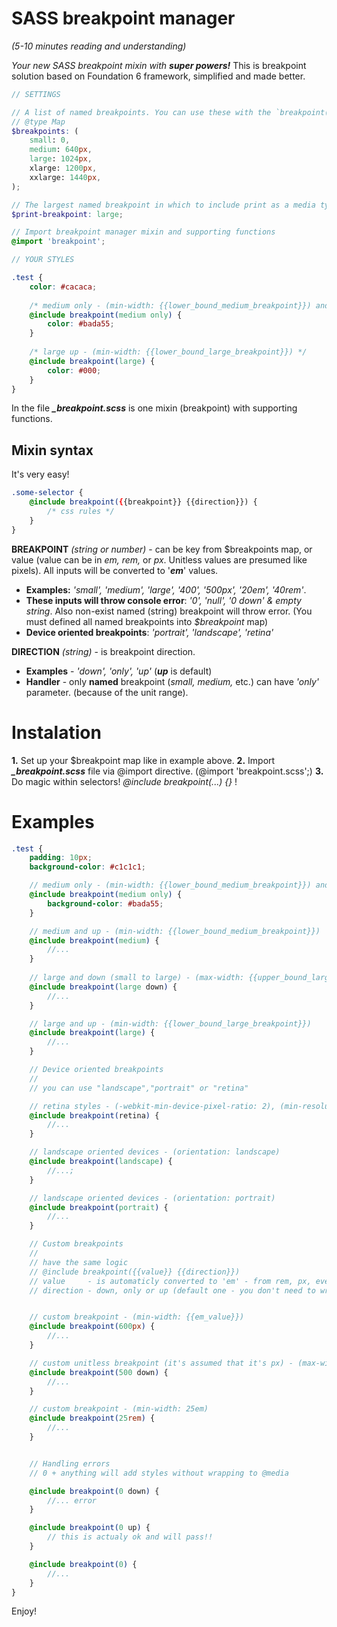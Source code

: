 # SASS breakpoint manager

*(5-10 minutes reading and understanding)*

*Your new SASS breakpoint mixin with **super powers!***
This is breakpoint solution based on Foundation 6 framework, simplified and made better.

```scss
// SETTINGS

// A list of named breakpoints. You can use these with the `breakpoint()` mixin to quickly create media queries.
// @type Map
$breakpoints: (
	small: 0,
	medium: 640px,
	large: 1024px,
	xlarge: 1200px,
	xxlarge: 1440px,
);

// The largest named breakpoint in which to include print as a media type - @media screen, print and (...)
$print-breakpoint: large;

// Import breakpoint manager mixin and supporting functions
@import 'breakpoint';

// YOUR STYLES

.test {
    color: #cacaca;
    
    /* medium only - (min-width: {{lower_bound_medium_breakpoint}}) and (max-width: {{upper_bound_medium_breakpoint}}) */
    @include breakpoint(medium only) {
        color: #bada55;
    }
    
    /* large up - (min-width: {{lower_bound_large_breakpoint}}) */
    @include breakpoint(large) {
        color: #000;
    }
}
```

In the file ***_breakpoint.scss*** is one mixin (breakpoint) with supporting functions.

## Mixin syntax

It's very easy!

```scss
.some-selector {
    @include breakpoint({{breakpoint}} {{direction}}) {
        /* css rules */
    }
}
```

**BREAKPOINT** *(string or number)* - can be key from $breakpoints map, or value (value can be in *em, rem,* or *px*. Unitless values are presumed like pixels). All inputs will be converted to '***em***' values.
   - **Examples:** *'small', 'medium', 'large', '400', '500px', '20em', '40rem'*.
   - **These inputs will throw console error**: *'0', 'null', '0 down' & empty string*. Also non-exist named (string) breakpoint will throw error. (You must defined all named breakpoints into *$breakpoint* map)
   - **Device oriented breakpoints**: *'portrait', 'landscape', 'retina'* 
   
**DIRECTION** *(string)* - is breakpoint direction. 
   - **Examples** - *'down', 'only', 'up'* (***up*** is default)
   - **Handler** - only **named** breakpoint (*small, medium,* etc.) can have *'only'* parameter. (because of the unit range).

# Instalation 
   **1.** Set up your $breakpoint map like in example above.
   **2.** Import ***_breakpoint.scss*** file via @import directive. (@import 'breakpoint.scss';)
   **3.** Do magic within selectors! *@include breakpoint(...) {}* !

# Examples

```scss
.test {
	padding: 10px;
	background-color: #c1c1c1;

	// medium only - (min-width: {{lower_bound_medium_breakpoint}}) and (max-width: {{upper_bound_medium_breakpoint}})
	@include breakpoint(medium only) {
		background-color: #bada55;
	}

	// medium and up - (min-width: {{lower_bound_medium_breakpoint}})
	@include breakpoint(medium) {
		//...
	}
	
	// large and down (small to large) - (max-width: {{upper_bound_large_breakpoint}})
	@include breakpoint(large down) {
		//...
	}

	// large and up - (min-width: {{lower_bound_large_breakpoint}})
	@include breakpoint(large) {
		//...
	}

	// Device oriented breakpoints
	// 
	// you can use "landscape","portrait" or "retina"

	// retina styles - (-webkit-min-device-pixel-ratio: 2), (min-resolution: 192dpi)
	@include breakpoint(retina) {
		//...
	}

	// landscape oriented devices - (orientation: landscape)
	@include breakpoint(landscape) {
		//...;
	}

	// landscape oriented devices - (orientation: portrait)
	@include breakpoint(portrait) {
		//...
	}

	// Custom breakpoints
	//
	// have the same logic
	// @include breakpoint({{value}} {{direction}})
	// value     - is automaticly converted to 'em' - from rem, px, even without value
	// direction - down, only or up (default one - you don't need to write it)


	// custom breakpoint - (min-width: {{em_value}}) 
	@include breakpoint(600px) {
		//...
	}

	// custom unitless breakpoint (it's assumed that it's px) - (max-width: 31.25em) 
	@include breakpoint(500 down) {
		//...
	}

	// custom breakpoint - (min-width: 25em) 
	@include breakpoint(25rem) {
		//...
	}


	// Handling errors
	// 0 + anything will add styles without wrapping to @media

	@include breakpoint(0 down) {
		//... error
	}

	@include breakpoint(0 up) {
		// this is actualy ok and will pass!!
	}

	@include breakpoint(0) {
		//...
	}
}
```

Enjoy! 
